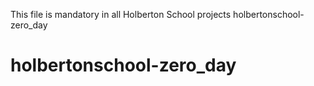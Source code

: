 This file is mandatory in all Holberton School projects
holbertonschool-zero_day
# holbertonschool-zero_day
